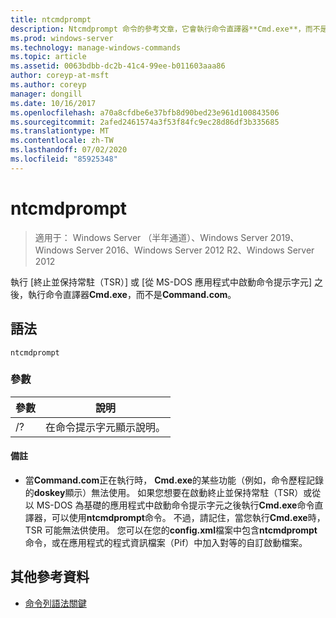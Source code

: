 ```yaml
---
title: ntcmdprompt
description: Ntcmdprompt 命令的參考文章，它會執行命令直譯器**Cmd.exe**，而不是**Command.com**，它會在執行終止並保持常駐（TSR）之後，或在 MS-DOS 應用程式中啟動命令提示字元之後。
ms.prod: windows-server
ms.technology: manage-windows-commands
ms.topic: article
ms.assetid: 0063bdbb-dc2b-41c4-99ee-b011603aaa86
author: coreyp-at-msft
ms.author: coreyp
manager: dongill
ms.date: 10/16/2017
ms.openlocfilehash: a70a8cfdbe6e37bfb8d90bed23e961d100843506
ms.sourcegitcommit: 2afed2461574a3f53f84fc9ec28d86df3b335685
ms.translationtype: MT
ms.contentlocale: zh-TW
ms.lasthandoff: 07/02/2020
ms.locfileid: "85925348"
---
```

# <a name="ntcmdprompt"></a>ntcmdprompt

> 適用于： Windows Server （半年通道）、Windows Server 2019、Windows Server 2016、Windows Server 2012 R2、Windows Server 2012

執行 [終止並保持常駐（TSR）] 或 [從 MS-DOS 應用程式中啟動命令提示字元] 之後，執行命令直譯器**Cmd.exe**，而不是**Command.com**。

## <a name="syntax"></a>語法

```
ntcmdprompt
```

### <a name="parameters"></a>參數

| 參數 | 說明 |
| --------- | ----------- |
| /? | 在命令提示字元顯示說明。 |

#### <a name="remarks"></a>備註

- 當**Command.com**正在執行時， **Cmd.exe**的某些功能（例如，命令歷程記錄的**doskey**顯示）無法使用。 如果您想要在啟動終止並保持常駐（TSR）或從以 MS-DOS 為基礎的應用程式中啟動命令提示字元之後執行**Cmd.exe**命令直譯器，可以使用**ntcmdprompt**命令。 不過，請記住，當您執行**Cmd.exe**時，TSR 可能無法供使用。 您可以在您的**config.xml**檔案中包含**ntcmdprompt**命令，或在應用程式的程式資訊檔案（Pif）中加入對等的自訂啟動檔案。

## <a name="additional-references"></a>其他參考資料

- [命令列語法關鍵](command-line-syntax-key.md)
